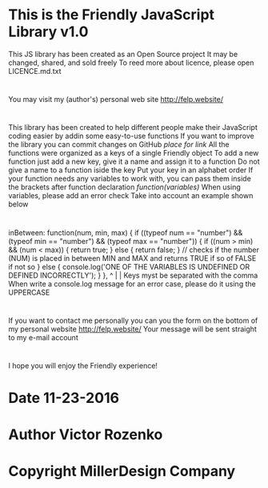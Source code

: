 # This is the Friendly JavaScript Library v1.0
This JS library has been created as an Open Source project
It may be changed, shared, and sold freely
To reed more about licence, please open LICENCE.md.txt
#
You may visit my (author's) personal web site http://felp.website/
#
This library has been created to help different people make their JavaScript coding easier by addin some easy-to-use functions
If you want to improve the library you can commit changes on GitHub *place for link*
All the functions were organized as a keys of a single Friendly object
To add a new function just add a new key, give it a name and assign it to a function
Do not give a name to a function iside the key
Put your key in an alphabet order 
If your function needs any variables to work with, you can pass them inside the brackets after function declaration *function(variables)*
When using variables, please add an error check
Take into account an example shown below
#
inBetween: function(num, min, max) {
    if ((typeof num == "number") && (typeof min == "number") && (typeof max == "number")) { 
        if ((num > min) && (num < max)) { return true; } else { return false; } // checks if the number (NUM) is placed in between MIN and MAX and returns TRUE if so of FALSE if not so
    } else { console.log('ONE OF THE VARIABLES IS UNDEFINED OR DEFINED INCORRECTLY'); }
},
 ^
 |
 |
Keys myst be separated with the comma 
When write a console.log message for an error case, please do it using the UPPERCASE 
#
If you want to contact me personally you can you the form on the bottom of my personal website http://felp.website/
Your message will be sent straight to my e-mail account
#
I hope you will enjoy the Friendly experience! 
#
# Date 11-23-2016
#
# Author Victor Rozenko
# Copyright MillerDesign Company